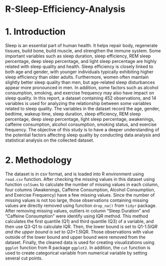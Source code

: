 # R-Sleep-Efficiency-Analysis

# 1. Introduction
Sleep is an essential part of human health. It helps repair body, regenerate tissues, build bone, build muscle, and strengthen the immune system. Some important variables such as sleep duration, sleep efficiency, REM sleep percentage, deep sleep percentage, and light sleep percentage are highly related with sleep quality and health. Sleep efficiency is closely linked to both age and gender, with younger individuals typically exhibiting higher sleep efficiency than older adults. Furthermore, women often maintain slightly better sleep quality than men, but age-related sleep disturbances appear more pronounced in men. In addition, some factors such as alcohol consumption, smoking, and exercise frequency may also have impact on sleep quality.
In this report, a dataset containing 452 observations, and 14 variables is used for analyzing the relationship between some variables related to sleep quality. The variables in the dataset record the age, gender, bedtime, wakeup time, sleep duration, sleep efficiency, REM sleep percentage, deep sleep percentage, light sleep percentage, awakenings, caffeine consumption, alcohol consumption, smoking status, and exercise frequency.
The objective of this study is to have a deeper understanding of the potential factors affecting sleep quality by conducting data analysis and statistical analysis on the collected dataset.

# 2. Methodology
The dataset is in csv format, and is loaded into R environment using `read.csv` function. After checking the missing values in this dataset using function `colSums` to calculate the number of missing values in each column, four columns (Awakenings, Caffeine Consumption, Alcohol Consumption, and Exercise Frequency) have a few missing values. Since the number of missing values is not too large, those observations containing missing values are directly removed using function `drop_na()` from `tidyr` package. After removing missing values, outliers in column “Sleep Duration” and “Caffeine Consumption” were identify using IQR method. This method calculates the first quantile (Q1) and third quantile (Q3) of a variable, and then use Q3-Q1 to calculate IQR. Then, the lower bound is set to Q1-1.5*IQR and the upper bound is set to Q3+1.5*IQR. Those observations with value outside of the lower bound and upper bound were removed from the dataset. Finally, the cleaned data is used for creating visualizations using `ggplot` function from R package `ggplot2`. In addition, the `cut` function is used to create categorical variable from numerical variable by setting several cut points.
